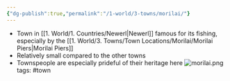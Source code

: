 ```yaml
---
{"dg-publish":true,"permalink":"/1-world/3-towns/morilai/"}
---
```



- Town in [[1. World/1. Countries/Newerl\|Newerl]] famous for its fishing, especially by the [[1. World/3. Towns/Town Locations/Morilai/Morilai Piers\|Morilai Piers]]
- Relatively small compared to the other towns
- Townspeople are especially prideful of their heritage here
![morilai.png](/img/user/1.%20World/9.%20Assets/morilai.png)
tags: #town